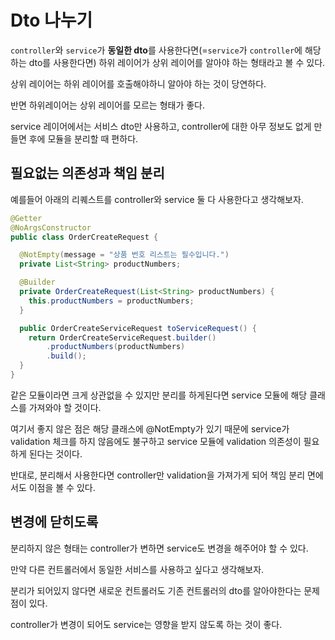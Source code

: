 # Dto 나누기
`controller`와 `service`가 **동일한 dto**를 사용한다면(=`service`가 `controller`에 해당하는 dto를 사용한다면)
하위 레이어가 상위 레이어를 알아야 하는 형태라고 볼 수 있다.

상위 레이어는 하위 레이어를 호출해야하니 알아야 하는 것이 당연하다.

반면 하위레이어는 상위 레이어를 모르는 형태가 좋다.

service 레이어에서는 서비스 dto만 사용하고, controller에 대한 아무 정보도 없게 만들면
후에 모듈을 분리할 때 편하다.

## 필요없는 의존성과 책임 분리
예를들어 아래의 리퀘스트를 controller와 service 둘 다 사용한다고 생각해보자.
```java
@Getter
@NoArgsConstructor
public class OrderCreateRequest {

  @NotEmpty(message = "상품 번호 리스트는 필수입니다.")
  private List<String> productNumbers;

  @Builder
  private OrderCreateRequest(List<String> productNumbers) {
    this.productNumbers = productNumbers;
  }

  public OrderCreateServiceRequest toServiceRequest() {
    return OrderCreateServiceRequest.builder()
        .productNumbers(productNumbers)
        .build();
  }
}
```
같은 모듈이라면 크게 상관없을 수 있지만 분리를 하게된다면
service 모듈에 해당 클래스를 가져와야 할 것이다.

여기서 좋지 않은 점은 해당 클래스에 @NotEmpty가 있기 때문에 service가 validation 체크를 하지 않음에도 불구하고 
service 모듈에 validation 의존성이 필요하게 된다는 것이다.

반대로, 분리해서 사용한다면 controller만 validation을 가져가게 되어 책임 분리 면에서도 이점을 볼 수 있다. 

## 변경에 닫히도록
분리하지 않은 형태는 controller가 변하면 service도 변경을 해주어야 할 수 있다.

만약 다른 컨트롤러에서 동일한 서비스를 사용하고 싶다고 생각해보자.

분리가 되어있지 않다면 새로운 컨트롤러도 기존 컨트롤러의 dto를 알아야한다는 문제점이 있다.

controller가 변경이 되어도 service는 영향을 받지 않도록 하는 것이 좋다.
